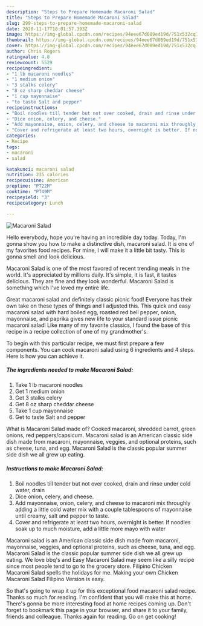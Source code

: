 ```yaml
---
description: "Steps to Prepare Homemade Macaroni Salad"
title: "Steps to Prepare Homemade Macaroni Salad"
slug: 299-steps-to-prepare-homemade-macaroni-salad
date: 2020-11-17T18:01:57.393Z
image: https://img-global.cpcdn.com/recipes/94eee67d089ed19d/751x532cq70/macaroni-salad-recipe-main-photo.jpg
thumbnail: https://img-global.cpcdn.com/recipes/94eee67d089ed19d/751x532cq70/macaroni-salad-recipe-main-photo.jpg
cover: https://img-global.cpcdn.com/recipes/94eee67d089ed19d/751x532cq70/macaroni-salad-recipe-main-photo.jpg
author: Chris Rogers
ratingvalue: 4.8
reviewcount: 5529
recipeingredient:
- "1 lb macaroni noodles"
- "1 medium onion"
- "3 stalks celery"
- "8 oz sharp cheddar cheese"
- "1 cup mayonnaise"
- "to taste Salt and pepper"
recipeinstructions:
- "Boil noodles till tender but not over cooked, drain and rinse under cold water, drain"
- "Dice onion, celery, and cheese."
- "Add mayonnaise, onion, celery, and cheese to macaroni mix throughly adding a little cold water mix with a couple tablespoons of mayonnaise until creamy, salt and pepper to taste."
- "Cover and refrigerate at least two hours, overnight is better. If noodles soak up to much moisture, add a little more mayo with water"
categories:
- Recipe
tags:
- macaroni
- salad

katakunci: macaroni salad 
nutrition: 235 calories
recipecuisine: American
preptime: "PT22M"
cooktime: "PT49M"
recipeyield: "3"
recipecategory: Lunch

---
```



![Macaroni Salad](https://img-global.cpcdn.com/recipes/94eee67d089ed19d/751x532cq70/macaroni-salad-recipe-main-photo.jpg)

Hello everybody, hope you're having an incredible day today. Today, I'm gonna show you how to make a distinctive dish, macaroni salad. It is one of my favorites food recipes. For mine, I will make it a little bit tasty. This is gonna smell and look delicious.

Macaroni Salad is one of the most favored of recent trending meals in the world. It's appreciated by millions daily. It's simple, it is fast, it tastes delicious. They are fine and they look wonderful. Macaroni Salad is something which I've loved my entire life.

Great macaroni salad and definitely classic picnic food! Everyone has their own take on these types of things and I adjusted this. This quick and easy macaroni salad with hard boiled egg, roasted red bell pepper, onion, mayonnaise, and paprika gives new life to your standard issue picnic macaroni salad! Like many of my favorite classics, I found the base of this recipe in a recipe collection of one of my grandmother&#39;s.


To begin with this particular recipe, we must first prepare a few components. You can cook macaroni salad using 6 ingredients and 4 steps. Here is how you can achieve it.

<!--inarticleads1-->

##### The ingredients needed to make Macaroni Salad:

1. Take 1 lb macaroni noodles
1. Get 1 medium onion
1. Get 3 stalks celery
1. Get 8 oz sharp cheddar cheese
1. Take 1 cup mayonnaise
1. Get to taste Salt and pepper


What is Macaroni Salad made of? Cooked macaroni, shredded carrot, green onions, red peppers/capsicum. Macaroni salad is an American classic side dish made from macaroni, mayonnaise, veggies, and optional proteins, such as cheese, tuna, and egg. Macaroni Salad is the classic popular summer side dish we all grew up eating. 

<!--inarticleads2-->

##### Instructions to make Macaroni Salad:

1. Boil noodles till tender but not over cooked, drain and rinse under cold water, drain
1. Dice onion, celery, and cheese.
1. Add mayonnaise, onion, celery, and cheese to macaroni mix throughly adding a little cold water mix with a couple tablespoons of mayonnaise until creamy, salt and pepper to taste.
1. Cover and refrigerate at least two hours, overnight is better. If noodles soak up to much moisture, add a little more mayo with water


Macaroni salad is an American classic side dish made from macaroni, mayonnaise, veggies, and optional proteins, such as cheese, tuna, and egg. Macaroni Salad is the classic popular summer side dish we all grew up eating. We love bbq&#39;s and Easy Macaroni Salad may seem like a silly recipe since most people tend to go to the grocery store. Filipino Chicken Macaroni Salad spells the holidays for me. Making your own Chicken Macaroni Salad Filipino Version is easy. 

So that's going to wrap it up for this exceptional food macaroni salad recipe. Thanks so much for reading. I'm confident that you will make this at home. There's gonna be more interesting food at home recipes coming up. Don't forget to bookmark this page in your browser, and share it to your family, friends and colleague. Thanks again for reading. Go on get cooking!
